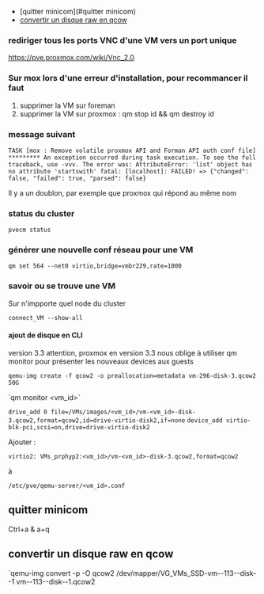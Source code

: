 * [quitter minicom](#quitter minicom)
* [convertir un disque raw en qcow](#convertir-un-disque-raw-en-qcow)   

### rediriger tous les ports VNC d'une  VM vers un port unique

https://pve.proxmox.com/wiki/Vnc_2.0

### Sur mox lors d'une erreur d'installation, pour recommancer il faut

1. supprimer la VM sur foreman
2. supprimer la VM sur proxmox : qm stop id && qm destroy id

### message suivant 
`
TASK [mox : Remove volatile proxmox API and Forman API auth conf file] *********
An exception occurred during task execution. To see the full traceback, use -vvv. The error was: AttributeError: 'list' object has no attribute 'startswith'
fatal: [localhost]: FAILED! => {"changed": false, "failed": true, "parsed": false}
`

Il y a un doublon, par exemple que proxmox qui répond au même nom

### status du cluster

`pvecm status`

### générer une nouvelle conf réseau pour une VM

`qm set 564 --net0 virtio,bridge=vmbr229,rate=1000`

### savoir ou se trouve une VM
Sur n'impporte quel node du cluster 

`connect_VM --show-all`


#### ajout de disque en CLI

 version 3.3
 attention, proxmox en version 3.3 nous oblige à utiliser qm monitor pour présenter les nouveaux devices aux guests

`qemu-img create -f qcow2 -o preallocation=metadata vm-296-disk-3.qcow2 50G`

`qm monitor <vm_id>̀

`drive_add 0 file=/VMs/images/<vm_id>/vm-<vm_id>-disk-3.qcow2,format=qcow2,id=drive-virtio-disk2,if=none`
`device_add virtio-blk-pci,scsi=on,drive=drive-virtio-disk2`

Ajouter :

`virtio2: VMs_prphyp2:<vm_id>/vm-<vm_id>-disk-3.qcow2,format=qcow2`

à

`/etc/pve/qemu-server/<vm_id>.conf`

## quitter minicom
Ctrl+a & a+q

## convertir un disque raw en qcow

`qemu-img convert -p -O qcow2 /dev/mapper/VG_VMs_SSD-vm--113--disk--1 vm--113--disk--1.qcow2̀
